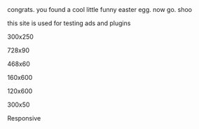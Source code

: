 <head>
congrats. you found a cool little funny easter egg.
now go. shoo

this site is used for testing ads and plugins

300x250
<ins style="width: 300px;height:250px" data-width="300" data-height="250" class="q0504c213a6" data-domain="//qoaaa.com" data-affquery="/9f6c330659/0504c213a6/?placementName=default"><script src="//qoaaa.com/js/responsive.js" async></script></ins>

728x90
<ins style="width: 728px;height:90px" data-width="728" data-height="90" class="c712121bf5d" data-domain="//qoaaa.com" data-affquery="/62f21f561b/712121bf5d/?placementName=default"><script src="//qoaaa.com/js/responsive.js" async></script></ins>

468x60
<ins style="width: 468px;height:60px" data-width="468" data-height="60" class="adc754a12f6" data-domain="//qoaaa.com" data-affquery="/98df433ee5/dc754a12f6/?placementName=default"><script src="//qoaaa.com/js/responsive.js" async></script></ins>

160x600
<ins style="width: 160px;height:600px" data-width="160" data-height="600" class="icb58f7e2c0" data-domain="//qoaaa.com" data-affquery="/533b365957/cb58f7e2c0/?placementName=default"><script src="//qoaaa.com/js/responsive.js" async></script></ins>

120x600
<ins style="width: 120px;height:600px" data-width="120" data-height="600" class="ke2785361a2" data-domain="//qoaaa.com" data-affquery="/a705548fd6/e2785361a2/?placementName=default"><script src="//qoaaa.com/js/responsive.js" async></script></ins>

300x50
<ins style="width: 300px;height:50px" data-width="300" data-height="50" class="g04c084dc08" data-domain="//qoaaa.com" data-affquery="/fa3958dcf9/04c084dc08/?placementName=default"><script src="//qoaaa.com/js/responsive.js" async></script></ins>

Responsive
<ins style="width: 0px;height:0px" data-width="0" data-height="0" class="xc0ea4fcfdb" data-domain="//qoaaa.com" data-affquery="/0ab20e1ad3/c0ea4fcfdb/?placementName=default"><script src="//qoaaa.com/js/responsive.js" async></script></ins>
</head>
